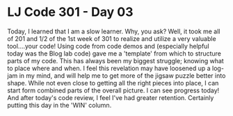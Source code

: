# LJ Code 301 - Day 03

Today, I learned that I am a slow learner. Why, you ask? Well, it took me all of 201 and 1/2 of the 1st week of 301 to realize and utilize a very valuable tool....your code! Using code from code demos and (especially helpful today was the Blog lab code) gave me a 'template' from which to structure parts of my code. This has always been my biggest struggle; knowing what to place where and when. I feel this revelation may have loosened up a log-jam in my mind, and will help me to get more of the jigsaw puzzle better into shape. While not even close to getting all the right pieces into place, I can start form combined parts of the overall picture. I can see progress today! And after today's code review, I feel I've had greater retention. Certainly putting this day in the 'WIN' column.
